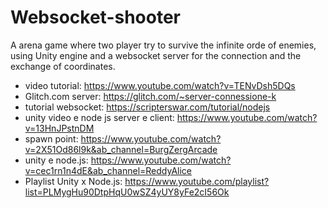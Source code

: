 # Websocket-shooter

A arena game where two player try to survive the infinite orde of enemies, using Unity engine and a websocket server for the connection and the exchange of coordinates.

- video tutorial: https://www.youtube.com/watch?v=TENvDsh5DQs
- Glitch.com server: https://glitch.com/~server-connessione-k
- tutorial websocket: https://scripterswar.com/tutorial/nodejs
- unity video e node js server e client: https://www.youtube.com/watch?v=13HnJPstnDM
- spawn point: https://www.youtube.com/watch?v=2X51Od86l9k&ab_channel=BurgZergArcade
- unity e node.js: https://www.youtube.com/watch?v=cec1rn1n4dE&ab_channel=ReddyAlice
- Playlist Unity x Node.js: https://www.youtube.com/playlist?list=PLMygHu90DtpHqU0wSZ4yUY8yFe2cI56Ok
